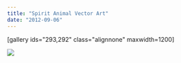 ```yaml
---
title: "Spirit Animal Vector Art"
date: "2012-09-06"
---
```


\[gallery ids="293,292" class="alignnone" maxwidth=1200\]

![](https://bradford.digital/bradford-digital/wp-content/uploads/2013-animal-calendar_full.jpg)
